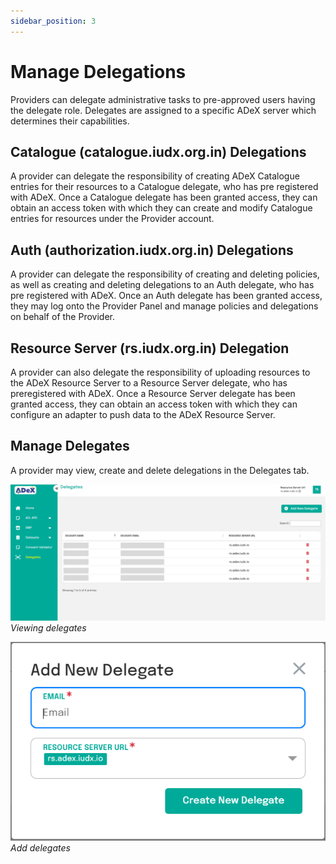 ```yaml
---
sidebar_position: 3
---
```

 
# Manage Delegations

Providers can delegate administrative tasks to pre-approved users having the delegate role. Delegates are assigned to a specific ADeX server which determines their capabilities.

## Catalogue (catalogue.iudx.org.in) Delegations
A provider can delegate the responsibility of creating ADeX Catalogue entries for their resources to a Catalogue delegate, who has pre registered with ADeX. Once a Catalogue delegate has been granted access, they can obtain an access token with which they can create and modify Catalogue entries for resources under the Provider account.

## Auth (authorization.iudx.org.in) Delegations
A provider can delegate the responsibility of creating and deleting policies, as well as creating and deleting delegations to an Auth delegate, who has pre registered with ADeX. Once an Auth delegate has been granted access, they may log onto the Provider Panel and manage policies and delegations on behalf of the Provider.

## Resource Server (rs.iudx.org.in) Delegation
A provider can also delegate the responsibility of uploading resources to the ADeX Resource Server to a Resource Server delegate, who has preregistered with ADeX. Once a Resource Server delegate has been granted access, they can obtain an access token with which they can configure an adapter to push data to the ADeX Resource Server.

## Manage Delegates
A provider may view, create and delete delegations in the Delegates tab.

![Viewing delegates](../../resources/auth/view-delegates.png)<br/>
*Viewing delegates*

![Add delegates](../../resources/auth/create-delegate.png)<br/>
*Add delegates*